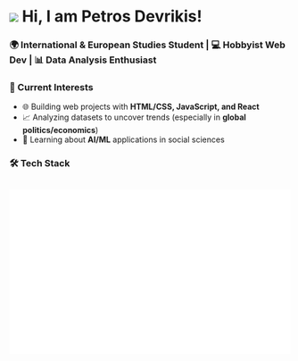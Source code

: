 <!-- <img src='https://user-images.githubusercontent.com/100411628/236674097-fb1ba478-230d-4f80-a71f-effc22519ff9.png' alt='profile-pic' width='1000' /> -->
# <img src='https://media.giphy.com/media/hvRJCLFzcasrR4ia7z/giphy.gif' width='32' /> Hi, I am Petros Devrikis!
<h3><strong>🌍 International & European Studies Student | 💻 Hobbyist Web Dev | 📊 Data Analysis Enthusiast</strong></h3>

<!--**Petrosdevri/Petrosdevri** is a ✨ _special_ ✨ repository because its `README.md` (this file) appears on your GitHub profile.

Here are some ideas to get you started:

- 🔭 I’m currently working on ...
- 🌱 I’m currently learning ...
- 👯 I’m looking to collaborate on ...
- 🤔 I’m looking for help with ...
- 💬 Ask me about ...
- 📫 How to reach me: ...
- 😄 Pronouns: ...
- ⚡ Fun fact: ...
-->

### 🔭 Current Interests  
- 🌐 Building web projects with **HTML/CSS, JavaScript, and React**  
- 📈 Analyzing datasets to uncover trends (especially in **global politics/economics**)  
- 🤖 Learning about **AI/ML** applications in social sciences

### 🛠️ Tech Stack  
<div style="display: flex;">
</div>

![Overview](https://github.com/Petrosdevri/github-stats-transparent/blob/output/generated/overview.svg)
